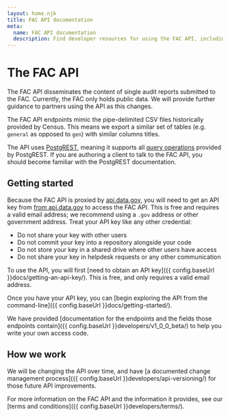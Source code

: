 ```yaml
---
layout: home.njk
title: FAC API documentation
meta:
  name: FAC API documentation
  description: Find developer resources for using the FAC API, including how to obtain a key and terms and conditions.
---
```


# The FAC API

The FAC API disseminates the content of single audit reports submitted to the FAC. Currently, the FAC only holds public data. We will provide further guidance to partners using the API as this changes. 

The FAC API endpoints mimic the pipe-delimited CSV files historically provided by Census. This means we export a similar set of tables (e.g. `general` as opposed to `gen`) with similar columns titles.

The API uses [PostgREST](https://postgrest.org), meaning it supports all [query operations](https://postgrest.org/en/stable/references/api/tables_views.html) provided by PostgREST. If you are authoring a client to talk to the FAC API, you should become familiar with the PostgREST documentation.

## Getting started

Because the FAC API is proxied by [api.data.gov](https://api.data.gov/), you will need to get an API key from [from api.data.gov](https://api.data.gov/signup/) to access the FAC API. This is free and requires a valid email address; we recommend using a `.gov` address or other government address. Treat your API key like any other credential:
- Do not share your key with other users
- Do not commit your key into a repository alongside your code
- Do not store your key in a shared drive where other users have access
- Do not share your key in helpdesk requests or any other communication

To use the API, you will first [need to obtain an API key]({{ config.baseUrl }}docs/getting-an-api-key/). This is free, and only requires a valid email address. 

Once you have your API key, you can [begin exploring the API from the command-line]({{ config.baseUrl }}docs/getting-started/).

We have provided [documentation for the endpoints and the fields those endpoints contain]({{ config.baseUrl }}developers/v1_0_0_beta/) to help you write your own access code.

## How we work

We will be changing the API over time, and have [a documented change management process]({{ config.baseUrl }}developers/api-versioning/) for those future API improvements.

For more information on the FAC API and the information it provides, see our [terms and conditions]({{ config.baseUrl }}developers/terms/).

